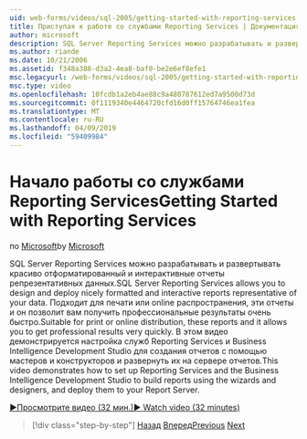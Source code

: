 ```yaml
---
uid: web-forms/videos/sql-2005/getting-started-with-reporting-services
title: Приступая к работе со службами Reporting Services | Документация Майкрософт
author: microsoft
description: SQL Server Reporting Services можно разрабатывать и развертывать красиво отформатированный и интерактивные отчеты репрезентативных данных. Подходит для печати или только...
ms.author: riande
ms.date: 10/21/2006
ms.assetid: f348a388-d3a2-4ea8-baf0-be2e6ef8efe1
msc.legacyurl: /web-forms/videos/sql-2005/getting-started-with-reporting-services
msc.type: video
ms.openlocfilehash: 10fcdb1a2eb4ae88c9a480787612ed7a9500d73d
ms.sourcegitcommit: 0f1119340e4464720cfd16d0ff15764746ea1fea
ms.translationtype: MT
ms.contentlocale: ru-RU
ms.lasthandoff: 04/09/2019
ms.locfileid: "59409984"
---
```

# <a name="getting-started-with-reporting-services"></a><span data-ttu-id="033ac-104">Начало работы со службами Reporting Services</span><span class="sxs-lookup"><span data-stu-id="033ac-104">Getting Started with Reporting Services</span></span>

<span data-ttu-id="033ac-105">по [Microsoft](https://github.com/microsoft)</span><span class="sxs-lookup"><span data-stu-id="033ac-105">by [Microsoft](https://github.com/microsoft)</span></span>

<span data-ttu-id="033ac-106">SQL Server Reporting Services можно разрабатывать и развертывать красиво отформатированный и интерактивные отчеты репрезентативных данных.</span><span class="sxs-lookup"><span data-stu-id="033ac-106">SQL Server Reporting Services allows you to design and deploy nicely formatted and interactive reports representative of your data.</span></span> <span data-ttu-id="033ac-107">Подходит для печати или online распространения, эти отчеты и он позволит вам получить профессиональные результаты очень быстро.</span><span class="sxs-lookup"><span data-stu-id="033ac-107">Suitable for print or online distribution, these reports and it allows you to get professional results very quickly.</span></span> <span data-ttu-id="033ac-108">В этом видео демонстрируется настройка служб Reporting Services и Business Intelligence Development Studio для создания отчетов с помощью мастеров и конструкторов и развернуть их на сервере отчетов.</span><span class="sxs-lookup"><span data-stu-id="033ac-108">This video demonstrates how to set up Reporting Services and the Business Intelligence Development Studio to build reports using the wizards and designers, and deploy them to your Report Server.</span></span>

[<span data-ttu-id="033ac-109">&#9654;Просмотрите видео (32 мин.)</span><span class="sxs-lookup"><span data-stu-id="033ac-109">&#9654; Watch video (32 minutes)</span></span>](https://channel9.msdn.com/Blogs/ASP-NET-Site-Videos/getting-started-with-reporting-services)

> [!div class="step-by-step"]
> <span data-ttu-id="033ac-110">[Назад](using-sql-server-management-studio.md)
> [Вперед](building-and-customizing-reports-in-business-intelligence-development-studio.md)</span><span class="sxs-lookup"><span data-stu-id="033ac-110">[Previous](using-sql-server-management-studio.md)
[Next](building-and-customizing-reports-in-business-intelligence-development-studio.md)</span></span>
